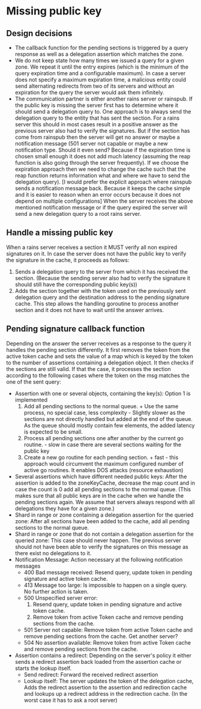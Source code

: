 # Missing public key

## Design decisions
- The callback function for the pending sections is triggered by a query response as well as a
  delegation assertion which matches the zone.
- We do not keep state how many times we issued a query for a given zone. We repeat it until the
  entry expires (which is the minimum of the query expiration time and a configurable maximum). In
  case a server does not specify a maximum expiration time, a malicious entity could send
  alternating redirects from two of its servers and without an expiration for the query the server
  would ask them infinitely.
- The communication partner is either another rains server or rainspub. If the public key is
  missing the server first has to determine where it should send a delegation query to. One approach
  is to always send the delegation query to the entity that has sent the section. For a rains server
  this should in most cases result in a positive answer as the previous server also had to verify
  the signatures. But if the section has come from rainspub then the server will get no answer or
  maybe a notification message (501 server not capable or maybe a new notification type. Should it
  even send? Because if the expiration time is chosen small enough it does not add much latency
  (assuming the reap function is also going through the server frequently). If we choose the
  expiration approach then we need to change the cache such that the reap function returns
  information what and where we have to send the delegation query). [I would prefer the explicit
  approach where rainspub sends a notification message back. Because it keeps the cache simple and
  it is easier to reason when an error occurs because it does not depend on multiple configurations]
  When the server receives the above mentioned notification message or if the query expired the
  server will send a new delegation query to a root rains server.

## Handle a missing public key
When a rains server receives a section it MUST verify all non expired signatures on it. In case the
server does not have the public key to verify the signature in the cache, it proceeds as follows:
1. Sends a delegation query to the server from which it has received the section. (Because the
   sending server also had to verify the signature it should still have the corresponding public
   key(s))
2. Adds the section together with the token used on the previously sent delegation query and the
   destination address to the pending signature cache. This step allows the handling goroutine to
   process another section and it does not have to wait until the answer arrives.

## Pending signature callback function
Depending on the answer the server receives as a response to the query it handles the pending
section differently. It first removes the token from the active token cache and sets the value of a
map which is keyed by the token to the number of assertions containing a delegation object. It then
checks if the sections are still valid. If that the case, it processes the section according to the
following cases where the token on the msg matches the one of the sent query:
- Assertion with one or several objects, containing the key(s):
  Option 1 is implemented
  1. Add all pending sections to the normal queue.
    \+ Use the same process, no special case, less complexity
    \- Slightly slower as the sections are not directly handled but added at the end of the queue.
       As the queue should mostly contain few elements, the added latency is expected to be small.
  2. Process all pending sections one after another by the current go routine.
    \- slow in case there are several sections waiting for the public key
  3. Create a new go routine for each pending section.
    \+ fast
    \- this approach would circumvent the maximum configured number of active go routines. It
       enables DOS attacks (resource exhaustion)
- Several assertions which have different needed public keys:
  After the assertion is added to the zoneKeyCache, decrease the map count and in
  case the count is 0 add all pending sections to the normal queue. (This makes sure that all public
  keys are in the cache when we handle the pending sections again. We assume that servers always
  respond with all delegations they have for a given zone.)
- Shard in range or zone containing a delegation assertion for the queried zone:
  After all sections have been added to the cache, add all pending sections to the normal queue.
- Shard in range or zone that do not contain a delegation assertion for the queried zone:
  This case should never happen. The previous server should not have been able to verify the
  signatures on this message as there exist no delegations to it.
- Notification Message: Action necessary at the following notification messages
  - 400	Bad message received: Resend query, update token in pending signature and active token cache.
  - 413	Message too large: Is impossible to happen on a single query. No further action is taken.
  - 500	Unspecified server error:
    1. Resend query, update token in pending signature and active token cache.
    2. Remove token from active Token cache and remove pending sections from the cache.
  - 501 Server not capable: Remove token from active Token cache and remove pending sections from
    the cache. Get another server?
  - 504 No assertion available: Remove token from active Token cache and remove pending sections
    from the cache.
- Assertion contains a redirect: Depending on the server's policy it either sends a redirect
   assertion back loaded from the assertion cache or starts the lookup itself.
   - Send redirect: Forward the received redirect assertion
   - Lookup itself: The server updates the token of the delegation cache, Adds the redirect
     assertion to the assertion and redirection cache and lookups up a redirect address in the
     redirection cache. (In the worst case it has to ask a root server)
